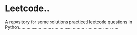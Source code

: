 # Leetcode..
A repository for some solutions practiced leetcode questions in Python.................. ....... ..... ... ...... ......... ...... ....... ...... ..... .
